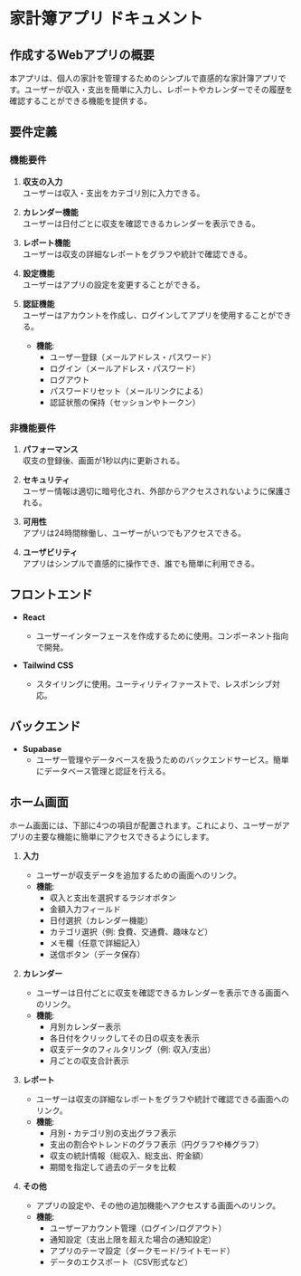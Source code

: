 # 家計簿アプリ ドキュメント

## 作成するWebアプリの概要
本アプリは、個人の家計を管理するためのシンプルで直感的な家計簿アプリです。ユーザーが収入・支出を簡単に入力し、レポートやカレンダーでその履歴を確認することができる機能を提供する。

## 要件定義

### 機能要件
1. **収支の入力**  
   ユーザーは収入・支出をカテゴリ別に入力できる。
   
2. **カレンダー機能**  
   ユーザーは日付ごとに収支を確認できるカレンダーを表示できる。

3. **レポート機能**  
   ユーザーは収支の詳細なレポートをグラフや統計で確認できる。

4. **設定機能**  
   ユーザーはアプリの設定を変更することができる。

5. **認証機能**  
   ユーザーはアカウントを作成し、ログインしてアプリを使用することができる。
   - **機能**:  
     - ユーザー登録（メールアドレス・パスワード）
     - ログイン（メールアドレス・パスワード）
     - ログアウト
     - パスワードリセット（メールリンクによる）
     - 認証状態の保持（セッションやトークン）

### 非機能要件
1. **パフォーマンス**  
   収支の登録後、画面が1秒以内に更新される。

2. **セキュリティ**  
   ユーザー情報は適切に暗号化され、外部からアクセスされないように保護される。

3. **可用性**  
   アプリは24時間稼働し、ユーザーがいつでもアクセスできる。

4. **ユーザビリティ**  
   アプリはシンプルで直感的に操作でき、誰でも簡単に利用できる。

## フロントエンド
- **React**  
  - ユーザーインターフェースを作成するために使用。コンポーネント指向で開発。

- **Tailwind CSS**  
  - スタイリングに使用。ユーティリティファーストで、レスポンシブ対応。

## バックエンド
- **Supabase**  
  - ユーザー管理やデータベースを扱うためのバックエンドサービス。簡単にデータベース管理と認証を行える。

## ホーム画面
ホーム画面には、下部に4つの項目が配置されます。これにより、ユーザーがアプリの主要な機能に簡単にアクセスできるようにします。

1. **入力**  
   - ユーザーが収支データを追加するための画面へのリンク。
   - **機能**:  
     - 収入と支出を選択するラジオボタン
     - 金額入力フィールド
     - 日付選択（カレンダー機能）
     - カテゴリ選択（例: 食費、交通費、趣味など）
     - メモ欄（任意で詳細記入）
     - 送信ボタン（データ保存）

2. **カレンダー**  
   - ユーザーは日付ごとに収支を確認できるカレンダーを表示できる画面へのリンク。
   - **機能**:
     - 月別カレンダー表示
     - 各日付をクリックしてその日の収支を表示
     - 収支データのフィルタリング（例: 収入/支出）
     - 月ごとの収支合計表示

3. **レポート**  
   - ユーザーは収支の詳細なレポートをグラフや統計で確認できる画面へのリンク。
   - **機能**:
     - 月別・カテゴリ別の支出グラフ表示
     - 支出の割合やトレンドのグラフ表示（円グラフや棒グラフ）
     - 収支の統計情報（総収入、総支出、貯金額）
     - 期間を指定して過去のデータを比較

4. **その他**  
   - アプリの設定や、その他の追加機能へアクセスする画面へのリンク。
   - **機能**:
     - ユーザーアカウント管理（ログイン/ログアウト）
     - 通知設定（支出上限を超えた場合の通知設定）
     - アプリのテーマ設定（ダークモード/ライトモード）
     - データのエクスポート（CSV形式など）
